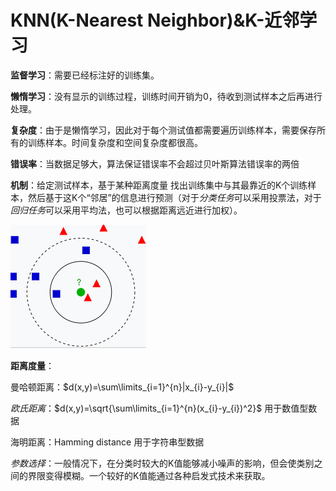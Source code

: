 # KNN(K-Nearest Neighbor)&K-近邻学习

**监督学习**：需要已经标注好的训练集。

**懒惰学习**：没有显示的训练过程，训练时间开销为0，待收到测试样本之后再进行处理。

**复杂度**：由于是懒惰学习，因此对于每个测试值都需要遍历训练样本，需要保存所有的训练样本。时间复杂度和空间复杂度都很高。 

**错误率**：当数据足够大，算法保证错误率不会超过贝叶斯算法错误率的两倍

**机制**：给定测试样本，基于某种距离度量    找出训练集中与其最靠近的K个训练样本，然后基于这K个“邻居”的信息进行预测（对于*分类任务*可以采用投票法，对于*回归任务*可以采用平均法，也可以根据距离远近进行加权）。 

![image](/img/KNN_1.png)



**距离度量**：

曼哈顿距离：$d(x,y)=\sum\limits_{i=1}^{n}|x_{i}-y_{i}|$

*欧氏距离*：$d(x,y)=\sqrt{\sum\limits_{i=1}^{n}(x_{i}-y_{i})^2}$  用于数值型数据

海明距离：Hamming distance             用于字符串型数据

*参数选择*：一般情况下，在分类时较大的K值能够减小噪声的影响，但会使类别之间的界限变得模糊。一个较好的K值能通过各种启发式技术来获取。















